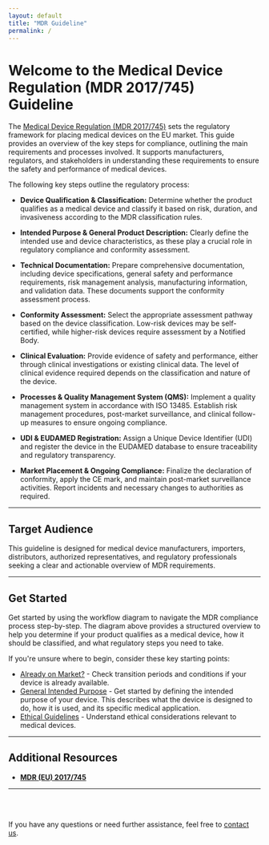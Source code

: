 ```yaml
---
layout: default
title: "MDR Guideline"
permalink: /
---
```

 
# Welcome to the Medical Device Regulation (MDR 2017/745) Guideline

The [Medical Device Regulation (MDR 2017/745)](https://eur-lex.europa.eu/legal-content/EN/TXT/?uri=CELEX:32017R0745) sets the regulatory framework for placing medical devices on the EU market. This guide provides an overview of the key steps for compliance, outlining the main requirements and processes involved. It supports manufacturers, regulators, and stakeholders in understanding these requirements to ensure the safety and performance of medical devices.

The following key steps outline the regulatory process:
- **Device Qualification & Classification:** Determine whether the product qualifies as a medical device and classify it based on risk, duration, and invasiveness according to the MDR classification rules.

- **Intended Purpose & General Product Description:** Clearly define the intended use and device characteristics, as these play a crucial role in regulatory compliance and conformity assessment.

- **Technical Documentation:** Prepare comprehensive documentation, including device specifications, general safety and performance requirements, risk management analysis, manufacturing information, and validation data. These documents support the conformity assessment process.

- **Conformity Assessment:** Select the appropriate assessment pathway based on the device classification. Low-risk devices may be self-certified, while higher-risk devices require assessment by a Notified Body.

- **Clinical Evaluation:** Provide evidence of safety and performance, either through clinical investigations or existing clinical data. The level of clinical evidence required depends on the classification and nature of the device.

- **Processes & Quality Management System (QMS):** Implement a quality management system in accordance with ISO 13485. Establish risk management procedures, post-market surveillance, and clinical follow-up measures to ensure ongoing compliance.

- **UDI & EUDAMED Registration:** Assign a Unique Device Identifier (UDI) and register the device in the EUDAMED database to ensure traceability and regulatory transparency.

- **Market Placement & Ongoing Compliance:** Finalize the declaration of conformity, apply the CE mark, and maintain post-market surveillance activities. Report incidents and necessary changes to authorities as required.

---

## Target Audience

This guideline is designed for medical device manufacturers, importers, distributors, authorized representatives, and regulatory professionals seeking a clear and actionable overview of MDR requirements.

---


## Get Started
Get started by using the workflow diagram to navigate the MDR compliance process step-by-step. The diagram above provides a structured overview to help you determine if your product qualifies as a medical device, how it should be classified, and what regulatory steps you need to take.

If you're unsure where to begin, consider these key starting points:
- [Already on Market?](https://digitalhealthzurich.github.io/MDR_Guideline/md_sites/transitionperiod.html) - Check transition periods and conditions if your device is already available.
- [General Intended Purpose](https://digitalhealthzurich.github.io/MDR_Guideline/md_sites/intendedpurpose.html) - Get started by defining the intended purpose of your device. This describes what the device is designed to do, how it is used, and its specific medical application.
- [Ethical Guidelines](https://digitalhealthzurich.github.io/MDR_Guideline/md_sites/ethical-guidelines.html) - Understand ethical considerations relevant to medical devices.

---

## Additional Resources

- **[MDR (EU) 2017/745](https://eur-lex.europa.eu/legal-content/EN/TXT/?uri=CELEX:32017R0745)**

<!--[About MDR](about.html)<br>
[Contact Us](contact.html)<br>
[Impressum](impressum.html)<br>-->

---

<br><br>

If you have any questions or need further assistance, feel free to [contact us](mailto:frsh@zhaw.ch).

